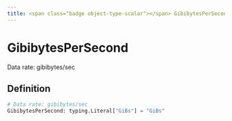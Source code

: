 ```yaml
---
title: <span class="badge object-type-scalar"></span> GibibytesPerSecond
---
```

# <span class="badge object-type-scalar"></span> GibibytesPerSecond

Data rate: gibibytes/sec

## Definition

```python
# Data rate: gibibytes/sec
GibibytesPerSecond: typing.Literal["GiBs"] = "GiBs"
```
